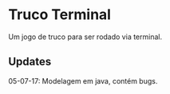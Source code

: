 # Truco Terminal
Um jogo de truco para ser rodado via terminal.
## Updates
05-07-17: Modelagem em java, contém bugs.
